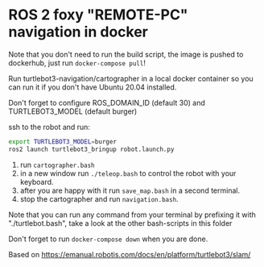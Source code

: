 # ROS 2 foxy "REMOTE-PC" navigation in docker
Note that you don't need to run the build script, the image is pushed to dockerhub, just run `docker-compose pull`!

Run turtlebot3-navigation/cartographer in a local docker container so you can run it if you don't have Ubuntu 20.04 installed.

Don't forget to configure ROS_DOMAIN_ID (default 30) and TURTLEBOT3_MODEL (default burger)

ssh to the robot and run:
```bash
export TURTLEBOT3_MODEL=burger
ros2 launch turtlebot3_bringup robot.launch.py
```

1. run `cartographer.bash`
1. in a new window run `./teleop.bash` to control the robot with your keyboard.
1. after you are happy with it run `save_map.bash` in a second terminal.
1. stop the cartographer and run `navigation.bash`.

Note that you can run any command from your terminal by prefixing it with "./turtlebot.bash", take a look at the other bash-scripts in this folder

Don't forget to run `docker-compose down` when you are done.

Based on https://emanual.robotis.com/docs/en/platform/turtlebot3/slam/

